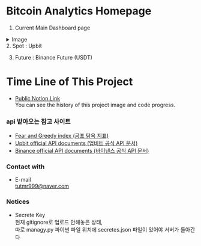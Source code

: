 # Bitcoin Analytics Homepage
1. Current Main Dashboard page   
<details>
    <summary>Image</summary>

<img src="./site_image/MainDashboardpage_Summary.png" width="450px" height="300px" title="Summary" alt="Summary"></img><br/>
<img src="./site_image/MaindashboardPage_top10_table.png" width="450px" height="300px" title="Top 10 table" alt="Top10Table"></img><br/>
<img src="./site_image/MainDashboardPage_Gimchi_Premium.png" width="450px" height="300px" title="Gimchi Premium" alt="GimchiPremium"></img><br/>
</details>
2. Spot : Upbit   

3. Future : Binance Future (USDT)   

# Time Line of This Project
- [Public Notion Link](https://realleonsnotebook.notion.site/Crypto-Currency-Analystics-Homepage-e40f502468fa47cc9cd5fa54107560e2)  
    You can see the history of this project image and code progress.

  
### api 받아오는 참고 사이트
- [Fear and Greedy index (공포 탐욕 지표)](https://alternative.me/crypto/api/)
- [Upbit official API documents (업비트 공식 API 문서)](https://docs.upbit.com/docs)
- [Binance official API documents (바이낸스 공식 API 문서)](https://binance-docs.github.io/apidocs/futures/en/#general-info)

### Contact with
- E-mail  
    tutmr999@naver.com

### Notices
- Secrete Key  
    현재 gitignore로 업로드 안해놓은 상태,  
    따로 managy.py 파이썬 파일 위치에 secretes.json 파일이 있어야 서버가 돌아간다
